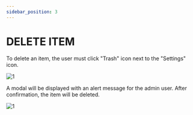 ```yaml
---
sidebar_position: 3
---
```


# DELETE ITEM

To delete an item, the user must click "Trash" icon next to the "Settings" icon.

![1](/imagens/criaritem.png)

A modal will be displayed with an alert message for the admin user. After confirmation, the item will be deleted.

![1](/imagens/apagaritem.png)
